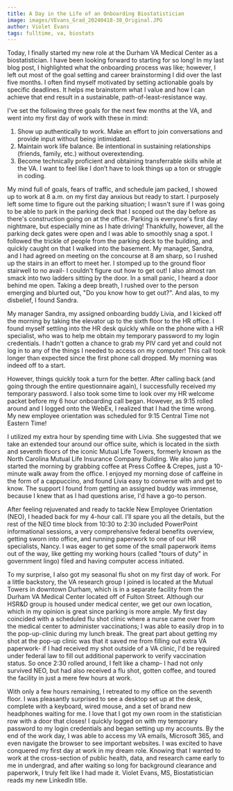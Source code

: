 ```yaml
---
title: A Day in the Life of an Onboarding Biostatistician
image: images/VEvans_Grad_20240418-38_Original.JPG
author: Violet Evans
tags: fulltime, va, biostats
---
```


Today, I finally started my new role at the Durham VA Medical Center as a biostatistician. I have been looking forward to starting for so long! In my last blog post, I highlighted what the onboarding process was like; however, I left out most of the goal setting and career brainstorming I did over the last five months. I often find myself motivated by setting actionable goals by specific deadlines. It helps me brainstorm what I value and how I can achieve that end result in a sustainable, path-of-least-resistance way. 

I've set the following three goals for the next few months at the VA, and went into my first day of work with these in mind:
1. Show up authentically to work. Make an effort to join conversations and provide input without being intimidated.
2. Maintain work life balance. Be intentional in sustaining relationships (friends, family, etc.) without overextending.
3. Become technically proficient and obtaining transferrable skills while at the VA. I want to feel like I don’t have to look things up a ton or struggle in coding.

My mind full of goals, fears of traffic, and schedule jam packed, I showed up to work at 8 a.m. on my first day anxious but ready to start. I purposely left some time to figure out the parking situation; I wasn't sure if I was going to be able to park in the parking deck that I scoped out the day before as there's construction going on at the office. Parking is everyone's first day nightmare, but especially mine as I hate driving! Thankfully, however, all the parking deck gates were open and I was able to smoothly snag a spot. I followed the trickle of people from the parking deck to the building, and quickly caught on that I walked into the basement. My manager, Sandra, and I had agreed on meeting on the concourse at 8 am sharp, so I rushed up the stairs in an effort to meet her. I stomped up to the ground floor stairwell to no avail- I couldn't figure out how to get out! I also almost ran smack into two ladders sitting by the door. In a small panic, I heard a door behind me open. Taking a deep breath, I rushed over to the person emerging and blurted out, "Do you know how to get out?". And alas, to my disbelief, I found Sandra.

My manager Sandra, my assigned onboarding buddy Livia, and I kicked off the morning by taking the elevator up to the sixth floor to the HR office. I found myself settling into the HR desk quickly while on the phone with a HR specialist, who was to help me obtain my temporary password to my login credentials. I hadn't gotten a chance to grab my PIV card yet and could not log in to any of the things I needed to access on my computer! This call took longer than expected since the first phone call dropped. My morning was indeed off to a start.

However, things quickly took a turn for the better. After calling back (and going through the entire questionnaire again), I successfully received my temporary password. I also took some time to look over my HR welcome packet before my 6 hour onboarding call began. However, as 9:15 rolled around and I logged onto the WebEx, I realized that I had the time wrong. My new employee orientation was scheduled for 9:15 Central Time not Eastern Time!

I utilized my extra hour by spending time with Livia. She suggested that we take an extended tour around our office suite, which is located in the sixth and seventh floors of the iconic Mutual Life Towers, formerly known as the North Carolina Mutual Life Insurance Company Building. We also jump started the morning by grabbing coffee at Press Coffee & Crepes, just a 10-minute walk away from the office. I enjoyed my morning dose of caffeine in the form of a cappuccino, and found Livia easy to converse with and get to know. The support I found from getting an assigned buddy was immense, because I knew that as I had questions arise, I'd have a go-to person. 

After feeling rejuvenated and ready to tackle New Employee Orientation (NEO), I headed back for my 4-hour call. I’ll spare you all the details, but the rest of the NEO time block from 10:30 to 2:30 included PowerPoint informational sessions, a very comprehensive federal benefits overview, getting sworn into office, and running paperwork to one of our HR specialists, Nancy. I was eager to get some of the small paperwork items out of the way, like getting my working hours (called "tours of duty" in government lingo) filed and having computer access initiated.

To my surprise, I also got my seasonal flu shot on my first day of work. For a little backstory, the VA research group I joined is located at the Mutual Towers in downtown Durham, which is in a separate facility from the Durham VA Medical Center located off of Fulton Street. Although our HSR&D group is housed under medical center, we get our own location, which in my opinion is great since parking is more ample. My first day coincided with a scheduled flu shot clinic where a nurse came over from the medical center to administer vaccinations; I was able to easily drop in to the pop-up-clinic during my lunch break. The great part about getting my shot at the pop-up clinic was that it saved me from filling out extra VA paperwork- if I had received my shot outside of a VA clinic, I'd be required under federal law to fill out additional paperwork to verify vaccination status. So once 2:30 rolled around, I felt like a champ- I had not only survived NEO, but had also received a flu shot, gotten coffee, and toured the facility in just a mere few hours at work.

With only a few hours remaining, I retreated to my office on the seventh floor. I was pleasantly surprised to see a desktop set up at the desk, complete with a keyboard, wired mouse, and a set of brand new headphones waiting for me. I love that I got my own room in the statistician row with a door that closes! I quickly logged on with my temporary password to my login credentials and began setting up my accounts. By the end of the work day, I was able to access my VA emails, Microsoft 365, and even navigate the browser to see important websites. I was excited to have conquered my first day at work in my dream role. Knowing that I wanted to work at the cross-section of public health, data, and research came early to me in undergrad, and after waiting so long for background clearance and paperwork, I truly felt like I had made it. Violet Evans, MS, Biostatistician reads my new LinkedIn title.